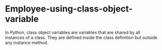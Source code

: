 # Employee-using-class-object-variable
In Python, class object variables are variables that are shared by all instances of a class. They are defined inside the class definition but outside any instance method. 
